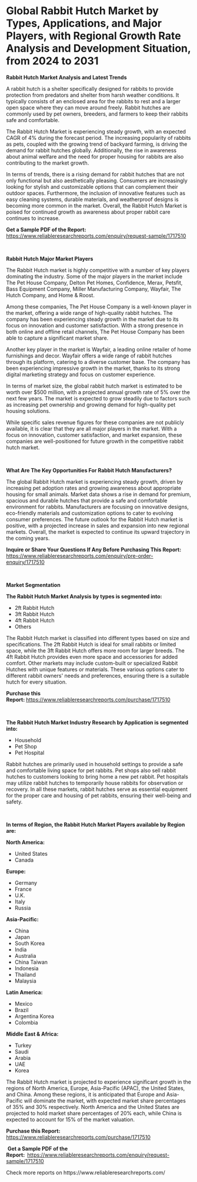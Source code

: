 <p><h1>Global Rabbit Hutch Market by Types, Applications, and Major Players, with Regional Growth Rate Analysis and Development Situation, from 2024 to 2031</h1></p><p><strong>Rabbit Hutch Market Analysis and Latest Trends</strong></p>
<p><p>A rabbit hutch is a shelter specifically designed for rabbits to provide protection from predators and shelter from harsh weather conditions. It typically consists of an enclosed area for the rabbits to rest and a larger open space where they can move around freely. Rabbit hutches are commonly used by pet owners, breeders, and farmers to keep their rabbits safe and comfortable.</p><p>The Rabbit Hutch Market is experiencing steady growth, with an expected CAGR of 4% during the forecast period. The increasing popularity of rabbits as pets, coupled with the growing trend of backyard farming, is driving the demand for rabbit hutches globally. Additionally, the rise in awareness about animal welfare and the need for proper housing for rabbits are also contributing to the market growth.</p><p>In terms of trends, there is a rising demand for rabbit hutches that are not only functional but also aesthetically pleasing. Consumers are increasingly looking for stylish and customizable options that can complement their outdoor spaces. Furthermore, the inclusion of innovative features such as easy cleaning systems, durable materials, and weatherproof designs is becoming more common in the market. Overall, the Rabbit Hutch Market is poised for continued growth as awareness about proper rabbit care continues to increase.</p></p>
<p><strong>Get a Sample PDF of the Report:&nbsp;</strong> <a href="https://www.reliableresearchreports.com/enquiry/request-sample/1717510">https://www.reliableresearchreports.com/enquiry/request-sample/1717510</a></p>
<p>&nbsp;</p>
<p><strong>Rabbit Hutch Major Market Players</strong></p>
<p><p>The Rabbit Hutch market is highly competitive with a number of key players dominating the industry. Some of the major players in the market include The Pet House Company, Delton Pet Homes, Confidence, Merax, Petsfit, Bass Equipment Company, Miller Manufacturing Company, Wayfair, The Hutch Company, and Home & Roost.</p><p>Among these companies, The Pet House Company is a well-known player in the market, offering a wide range of high-quality rabbit hutches. The company has been experiencing steady growth in the market due to its focus on innovation and customer satisfaction. With a strong presence in both online and offline retail channels, The Pet House Company has been able to capture a significant market share.</p><p>Another key player in the market is Wayfair, a leading online retailer of home furnishings and decor. Wayfair offers a wide range of rabbit hutches through its platform, catering to a diverse customer base. The company has been experiencing impressive growth in the market, thanks to its strong digital marketing strategy and focus on customer experience.</p><p>In terms of market size, the global rabbit hutch market is estimated to be worth over $500 million, with a projected annual growth rate of 5% over the next few years. The market is expected to grow steadily due to factors such as increasing pet ownership and growing demand for high-quality pet housing solutions.</p><p>While specific sales revenue figures for these companies are not publicly available, it is clear that they are all major players in the market. With a focus on innovation, customer satisfaction, and market expansion, these companies are well-positioned for future growth in the competitive rabbit hutch market.</p></p>
<p>&nbsp;</p>
<p><strong>What Are The Key Opportunities For Rabbit Hutch Manufacturers?</strong></p>
<p><p>The global Rabbit Hutch market is experiencing steady growth, driven by increasing pet adoption rates and growing awareness about appropriate housing for small animals. Market data shows a rise in demand for premium, spacious and durable hutches that provide a safe and comfortable environment for rabbits. Manufacturers are focusing on innovative designs, eco-friendly materials and customization options to cater to evolving consumer preferences. The future outlook for the Rabbit Hutch market is positive, with a projected increase in sales and expansion into new regional markets. Overall, the market is expected to continue its upward trajectory in the coming years.</p></p>
<p><strong>Inquire or Share Your Questions If Any Before Purchasing This Report:</strong> <a href="https://www.reliableresearchreports.com/enquiry/pre-order-enquiry/1717510">https://www.reliableresearchreports.com/enquiry/pre-order-enquiry/1717510</a></p>
<p>&nbsp;</p>
<p><strong>Market Segmentation</strong></p>
<p><strong>The Rabbit Hutch Market Analysis by types is segmented into:</strong></p>
<p><ul><li>2ft Rabbit Hutch</li><li>3ft Rabbit Hutch</li><li>4ft Rabbit Hutch</li><li>Others</li></ul></p>
<p><p>The Rabbit Hutch market is classified into different types based on size and specifications. The 2ft Rabbit Hutch is ideal for small rabbits or limited space, while the 3ft Rabbit Hutch offers more room for larger breeds. The 4ft Rabbit Hutch provides even more space and accessories for added comfort. Other markets may include custom-built or specialized Rabbit Hutches with unique features or materials. These various options cater to different rabbit owners' needs and preferences, ensuring there is a suitable hutch for every situation.</p></p>
<p><strong>Purchase this Report:&nbsp;</strong><a href="https://www.reliableresearchreports.com/purchase/1717510">https://www.reliableresearchreports.com/purchase/1717510</a></p>
<p>&nbsp;</p>
<p><strong>The Rabbit Hutch Market Industry Research by Application is segmented into:</strong></p>
<p><ul><li>Household</li><li>Pet Shop</li><li>Pet Hospital</li></ul></p>
<p><p>Rabbit hutches are primarily used in household settings to provide a safe and comfortable living space for pet rabbits. Pet shops also sell rabbit hutches to customers looking to bring home a new pet rabbit. Pet hospitals may utilize rabbit hutches to temporarily house rabbits for observation or recovery. In all these markets, rabbit hutches serve as essential equipment for the proper care and housing of pet rabbits, ensuring their well-being and safety.</p></p>
<p>&nbsp;</p>
<p><strong>In terms of Region, the Rabbit Hutch Market Players available by Region are:</strong></p>
<p>
    <p> <strong> North America: </strong>
        <ul>
            <li>United States</li>
            <li>Canada</li>
        </ul>
        </p> 
    <p> <strong> Europe: </strong>
        <ul>
            <li>Germany</li>
            <li>France</li>
            <li>U.K.</li>
            <li>Italy</li>
            <li>Russia</li>
        </ul>
        </p> 
    <p> <strong> Asia-Pacific: </strong>
        <ul>
            <li>China</li>
            <li>Japan</li>
            <li>South Korea</li>
            <li>India</li>
            <li>Australia</li>
            <li>China Taiwan</li>
            <li>Indonesia</li>
            <li>Thailand</li>
            <li>Malaysia</li>
        </ul>
        </p> 
    <p> <strong> Latin America: </strong>
        <ul>
            <li>Mexico</li>
            <li>Brazil</li>
            <li>Argentina Korea</li>
            <li>Colombia</li>
        </ul>
        </p> 
    <p> <strong> Middle East & Africa: </strong>
        <ul>
            <li>Turkey</li>
            <li>Saudi</li>
            <li>Arabia</li>
            <li>UAE</li>
            <li>Korea</li>
        </ul>
    </p>
    </p>
<p><p>The Rabbit Hutch market is projected to experience significant growth in the regions of North America, Europe, Asia-Pacific (APAC), the United States, and China. Among these regions, it is anticipated that Europe and Asia-Pacific will dominate the market, with expected market share percentages of 35% and 30% respectively. North America and the United States are projected to hold market share percentages of 20% each, while China is expected to account for 15% of the market valuation.</p></p>
<p><strong>Purchase this Report: </strong><a href="https://www.reliableresearchreports.com/purchase/1717510">https://www.reliableresearchreports.com/purchase/1717510</a></p>
<p>&nbsp;<strong>Get a Sample PDF of the Report:&nbsp;&nbsp;</strong><a href="https://www.reliableresearchreports.com/enquiry/request-sample/1717510">https://www.reliableresearchreports.com/enquiry/request-sample/1717510</a></p>
<p><strong></strong></p>
<p>Check more reports on https://www.reliableresearchreports.com/</p>